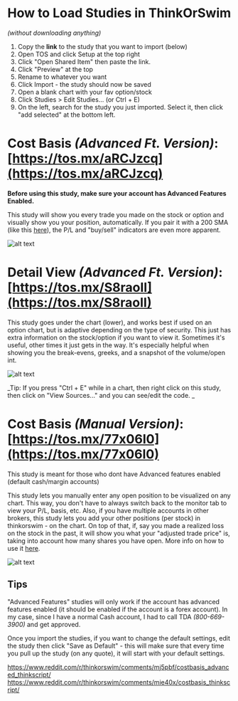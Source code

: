 # How to Load Studies in ThinkOrSwim # 
_(without downloading anything)_

1. Copy the **link** to the study that you want to import (below)
2. Open TOS and click Setup at the top right
3. Click "Open Shared Item" then paste the link. 
4. Click "Preview" at the top
5. Rename to whatever you want
7. Click Import - the study should now be saved
8. Open a blank chart with your fav option/stock
9. Click Studies > Edit Studies... (or Ctrl + E)
10. On the left, search for the study you just imported. Select it, then click "add selected" at the bottom left.

# Cost Basis _(Advanced Ft. Version)_:   [https://tos.mx/aRCJzcq](https://tos.mx/aRCJzcq) #
**Before using this study, make sure your account has Advanced Features Enabled.**

This study will show you every trade you made on the stock or option and visually show you your position, automatically. If you pair it with a 200 SMA (like this [here](https://preview.redd.it/hwyby2bf58r61.png?width=1237&format=png&auto=webp&s=57ec1a84d3395d9ebc064bbe9dc8f6a5ca17aa2f)), the P/L and "buy/sell" indicators are even more apparent.

![alt text](https://i.imgur.com/0d7lxCF.png)

# Detail View _(Advanced Ft. Version)_:   [https://tos.mx/S8raoII](https://tos.mx/S8raoII) #
This study goes under the chart (lower), and works best if used on an option chart, but is adaptive depending on the type of security. This just has extra information on the stock/option if you want to view it. Sometimes it's useful, other times it just gets in the way. It's especially helpful when showing you the break-evens, greeks, and a snapshot of the volume/open int.

![alt text](https://i.imgur.com/eysKd83.png)

_Tip: If you press "Ctrl + E" while in a chart, then right click on this study, then click on "View Sources..." and you can see/edit the code. _


# Cost Basis _(Manual Version)_:   [https://tos.mx/77x06I0](https://tos.mx/77x06I0) #
This study is meant for those who dont have Advanced features enabled (default cash/margin accounts)

This study lets you manually enter any open position to be visualized on any chart. This way, you don't have to always switch back to the monitor tab to view your P/L, basis, etc. Also, if you have multiple accounts in other brokers, this study lets you add your other positions (per stock) in thinkorswim - on the chart. On top of that, if, say you made a realized loss on the stock in the past, it will show you what your "adjusted trade price" is, taking into account how many shares you have open.
More info on how to use it [here](https://www.reddit.com/r/thinkorswim/comments/mj5pbf/costbasis_advanced_thinkscript/).

![alt text](https://preview.redd.it/hwyby2bf58r61.png?width=1237&format=png&auto=webp&s=57ec1a84d3395d9ebc064bbe9dc8f6a5ca17aa2f)

## Tips ##
"Advanced Features" studies will only work if the account has advanced features enabled (it should be enabled if the account is a forex account). 
In my case, since I have a normal Cash account, I had to call TDA _(800-669-3900)_ and get approved.

Once you import the studies, if you want to change the default settings, edit the study then click "Save as Default" - this will make sure that every time you pull up the study (on any quote), it will start with your default settings.

https://www.reddit.com/r/thinkorswim/comments/mj5pbf/costbasis_advanced_thinkscript/
https://www.reddit.com/r/thinkorswim/comments/mie40x/costbasis_thinkscript/
